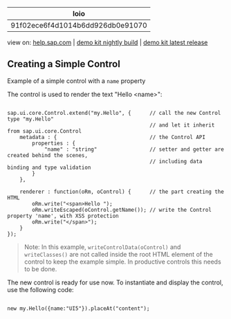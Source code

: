 | loio |
| -----|
| 91f02ece6f4d1014b6dd926db0e91070 |

<div id="loio">

view on: [help.sap.com](https://help.sap.com/viewer/DRAFT/3237636b137e43519a20ad5513c49ccb/latest/en-US/91f02ece6f4d1014b6dd926db0e91070.html) | [demo kit nightly build](https://openui5nightly.hana.ondemand.com/#/topic/91f02ece6f4d1014b6dd926db0e91070) | [demo kit latest release](https://openui5.hana.ondemand.com/#/topic/91f02ece6f4d1014b6dd926db0e91070)</div>
<!-- loio91f02ece6f4d1014b6dd926db0e91070 -->

## Creating a Simple Control

Example of a simple control with a `name` property

The control is used to render the text "Hello <name\>":

```lang-js

sap.ui.core.Control.extend("my.Hello", {      // call the new Control type "my.Hello" 
                                              // and let it inherit from sap.ui.core.Control
    metadata : {                              // the Control API
        properties : {
            "name" : "string"                 // setter and getter are created behind the scenes, 
                                              // including data binding and type validation
        }
    },

    renderer : function(oRm, oControl) {      // the part creating the HTML
        oRm.write("<span>Hello ");
        oRm.writeEscaped(oControl.getName()); // write the Control property 'name', with XSS protection
        oRm.write("</span>");
    }
});
```

> Note:
> In this example, `writeControlData(oControl)` and `writeClasses()` are not called inside the root HTML element of the control to keep the example simple. In productive controls this needs to be done.
> 
> 

The new control is ready for use now. To instantiate and display the control, use the following code:

```lang-js

new my.Hello({name:"UI5"}).placeAt("content");
```

